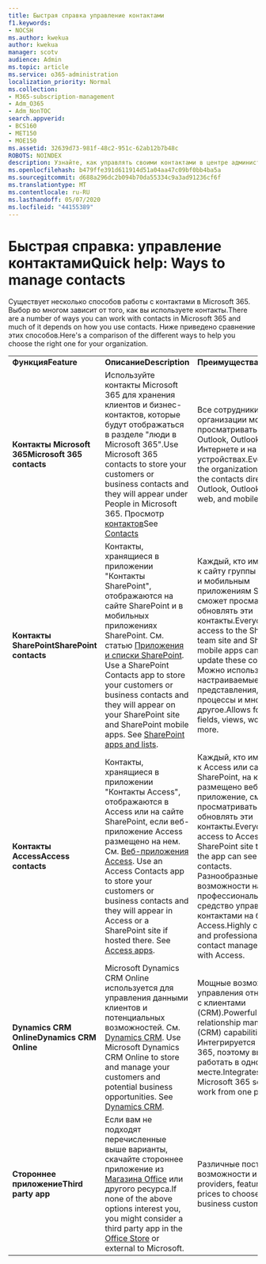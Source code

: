 ```yaml
---
title: Быстрая справка управление контактами
f1.keywords:
- NOCSH
ms.author: kwekua
author: kwekua
manager: scotv
audience: Admin
ms.topic: article
ms.service: o365-administration
localization_priority: Normal
ms.collection:
- M365-subscription-management
- Adm_O365
- Adm_NonTOC
search.appverid:
- BCS160
- MET150
- MOE150
ms.assetid: 32639d73-981f-48c2-951c-62ab12b7b48c
ROBOTS: NOINDEX
description: Узнайте, как управлять своими контактами в центре администрирования.
ms.openlocfilehash: b479ffe391d611914d51a04aa47c09bf0bb4ba5a
ms.sourcegitcommit: d688a296dc2b094b70da55334c9a3ad91236cf6f
ms.translationtype: MT
ms.contentlocale: ru-RU
ms.lasthandoff: 05/07/2020
ms.locfileid: "44155389"
---
```

# <a name="quick-help-ways-to-manage-contacts"></a><span data-ttu-id="c0177-103">Быстрая справка: управление контактами</span><span class="sxs-lookup"><span data-stu-id="c0177-103">Quick help: Ways to manage contacts</span></span>

<span data-ttu-id="c0177-104">Существует несколько способов работы с контактами в Microsoft 365. Выбор во многом зависит от того, как вы используете контакты.</span><span class="sxs-lookup"><span data-stu-id="c0177-104">There are a number of ways you can work with contacts in Microsoft 365 and much of it depends on how you use contacts.</span></span> <span data-ttu-id="c0177-105">Ниже приведено сравнение этих способов.</span><span class="sxs-lookup"><span data-stu-id="c0177-105">Here's a comparison of the different ways to help you choose the right one for your organization.</span></span>
  
|||||
|:-----|:-----|:-----|:-----|
|<span data-ttu-id="c0177-106">**Функция**</span><span class="sxs-lookup"><span data-stu-id="c0177-106">**Feature**</span></span> <br/> |<span data-ttu-id="c0177-107">**Описание**</span><span class="sxs-lookup"><span data-stu-id="c0177-107">**Description**</span></span> <br/> |<span data-ttu-id="c0177-108">**Преимущества**</span><span class="sxs-lookup"><span data-stu-id="c0177-108">**Advantages**</span></span> <br/> |<span data-ttu-id="c0177-109">**Недостатки**</span><span class="sxs-lookup"><span data-stu-id="c0177-109">**Disadvantages**</span></span> <br/> |
|<span data-ttu-id="c0177-110">**Контакты Microsoft 365**</span><span class="sxs-lookup"><span data-stu-id="c0177-110">**Microsoft 365 contacts**</span></span> <br/> |<span data-ttu-id="c0177-111">Используйте контакты Microsoft 365 для хранения клиентов и бизнес-контактов, которые будут отображаться в разделе "люди в Microsoft 365".</span><span class="sxs-lookup"><span data-stu-id="c0177-111">Use Microsoft 365 contacts to store your customers or business contacts and they will appear under People in Microsoft 365.</span></span> <span data-ttu-id="c0177-112">Просмотр [контактов](contacts.md)</span><span class="sxs-lookup"><span data-stu-id="c0177-112">See [Contacts](contacts.md)</span></span> <br/> |<span data-ttu-id="c0177-113">Все сотрудники организации могут просматривать контакты в Outlook, Outlook в Интернете и на мобильных устройствах.</span><span class="sxs-lookup"><span data-stu-id="c0177-113">Everyone in the organization can view the contacts directly from Outlook, Outlook on the web, and mobile devices.</span></span>  <br/> |<span data-ttu-id="c0177-114">Только администраторы могут создавать и обновлять их.</span><span class="sxs-lookup"><span data-stu-id="c0177-114">Only administrators can create and update the contacts.</span></span>  <br/> <span data-ttu-id="c0177-115">Настраиваемые поля (например, "Дата рождения, "ВУЗ" или "Рекомендатель") использовать нельзя.</span><span class="sxs-lookup"><span data-stu-id="c0177-115">No custom fields are allowed (example: birthdate, college, referral agent).</span></span>  <br/> |
|<span data-ttu-id="c0177-116">**Контакты SharePoint**</span><span class="sxs-lookup"><span data-stu-id="c0177-116">**SharePoint contacts**</span></span> <br/> |<span data-ttu-id="c0177-p103">Контакты, хранящиеся в приложении "Контакты SharePoint", отображаются на сайте SharePoint и в мобильных приложениях SharePoint. См. статью [Приложения и списки SharePoint](https://support.microsoft.com/en-us/office/introduction-to-lists-0a1c3ace-def0-44af-b225-cfa8d92c52d7).  </span><span class="sxs-lookup"><span data-stu-id="c0177-p103">Use a SharePoint Contacts app to store your customers or business contacts and they will appear on your SharePoint site and SharePoint mobile apps. See [SharePoint apps and lists](https://support.microsoft.com/en-us/office/introduction-to-lists-0a1c3ace-def0-44af-b225-cfa8d92c52d7).  </span></span><br/> |<span data-ttu-id="c0177-119">Каждый, кто имеет доступ к сайту группы SharePoint и мобильным приложениям SharePoint, сможет просматривать и обновлять эти контакты.</span><span class="sxs-lookup"><span data-stu-id="c0177-119">Everyone with access to the SharePoint team site and SharePoint mobile apps can see and update these contacts.</span></span>  <br/> <span data-ttu-id="c0177-120">Можно использовать настраиваемые поля, представления, рабочие процессы и многое другое.</span><span class="sxs-lookup"><span data-stu-id="c0177-120">Allows for custom fields, views, workflows and more.</span></span>  <br/> |<span data-ttu-id="c0177-121">Эти контакты не отображаются в Outlook или людях в Microsoft 365.</span><span class="sxs-lookup"><span data-stu-id="c0177-121">These contacts don't appear in Outlook or People in Microsoft 365.</span></span>  <br/> <span data-ttu-id="c0177-122">Требуется понимание основ инфраструктуры SharePoint.</span><span class="sxs-lookup"><span data-stu-id="c0177-122">Requires basic understanding of SharePoint infrastructure.</span></span>  <br/> |
|<span data-ttu-id="c0177-123">**Контакты Access**</span><span class="sxs-lookup"><span data-stu-id="c0177-123">**Access contacts**</span></span> <br/> |<span data-ttu-id="c0177-p104">Контакты, хранящиеся в приложении "Контакты Access", отображаются в Access или на сайте SharePoint, если веб-приложение Access размещено на нем. См. [Веб-приложения Access](https://support.microsoft.com/en-us/office/create-an-access-app-25f3ab3e-510d-44b0-accf-b976c0813e71).  </span><span class="sxs-lookup"><span data-stu-id="c0177-p104">Use an Access Contacts app to store your customers or business contacts and they will appear in Access or a SharePoint site if hosted there. See [Access apps](https://support.microsoft.com/en-us/office/create-an-access-app-25f3ab3e-510d-44b0-accf-b976c0813e71).  </span></span><br/> |<span data-ttu-id="c0177-126">Каждый, кто имеет доступ к Access или сайту SharePoint, на котором размещено веб-приложение, сможет просматривать и обновлять эти контакты.</span><span class="sxs-lookup"><span data-stu-id="c0177-126">Everyone with access to Access or the SharePoint site that hosts the app can see and update contacts.</span></span>  <br/> <span data-ttu-id="c0177-127">Разнообразные возможности настройки и профессиональное средство управления контактами на базе Access.</span><span class="sxs-lookup"><span data-stu-id="c0177-127">Highly customizable and professional looking contact management built with Access.</span></span>  <br/> |<span data-ttu-id="c0177-128">Необходимо приобрести Microsoft Access или перейти к плану Microsoft 365, включающему доступ.</span><span class="sxs-lookup"><span data-stu-id="c0177-128">You must purchase Microsoft Access or switch to a Microsoft 365 plan that includes Access.</span></span>  <br/> <span data-ttu-id="c0177-129">Требуется понимание основ Microsoft Access и умение создавать веб-приложения.</span><span class="sxs-lookup"><span data-stu-id="c0177-129">Requires basic understanding of Microsoft Access and how to create apps.</span></span>  <br/> |
|<span data-ttu-id="c0177-130">**Dynamics CRM Online**</span><span class="sxs-lookup"><span data-stu-id="c0177-130">**Dynamics CRM Online**</span></span> <br/> |<span data-ttu-id="c0177-p105">Microsoft Dynamics CRM Online используется для управления данными клиентов и потенциальных возможностей. См. [Dynamics CRM](https://dynamics.microsoft.com).  </span><span class="sxs-lookup"><span data-stu-id="c0177-p105">Use Microsoft Dynamics CRM Online to store and manage your customers and potential business opportunities. See [Dynamics CRM](https://dynamics.microsoft.com).  </span></span><br/> |<span data-ttu-id="c0177-133">Мощные возможности управления отношениями с клиентами (CRM).</span><span class="sxs-lookup"><span data-stu-id="c0177-133">Powerful customer relationship management (CRM) capabilities.</span></span>  <br/> <span data-ttu-id="c0177-134">Интегрируется с Microsoft 365, поэтому вы можете работать в одном месте.</span><span class="sxs-lookup"><span data-stu-id="c0177-134">Integrates with Microsoft 365 so you can work from one place.</span></span>  <br/> |<span data-ttu-id="c0177-135">Сложная адаптация и настройка.</span><span class="sxs-lookup"><span data-stu-id="c0177-135">Includes complexity with onboarding and customization to meet your needs.</span></span>  <br/> <span data-ttu-id="c0177-136">Значительно более дорогое решение, чем другие варианты.</span><span class="sxs-lookup"><span data-stu-id="c0177-136">Is significantly higher in cost than any of the other contact management options.</span></span>  <br/> |
|<span data-ttu-id="c0177-137">**Стороннее приложение**</span><span class="sxs-lookup"><span data-stu-id="c0177-137">**Third party app**</span></span> <br/> |<span data-ttu-id="c0177-138">Если вам не подходят перечисленные выше варианты, скачайте стороннее приложение из [Магазина Office](https://store.office.com) или другого ресурса.</span><span class="sxs-lookup"><span data-stu-id="c0177-138">If none of the above options interest you, you might consider a third party app in the [Office Store](https://store.office.com) or external to Microsoft.</span></span>  <br/> |<span data-ttu-id="c0177-139">Различные поставщики, возможности и цены.</span><span class="sxs-lookup"><span data-stu-id="c0177-139">Many providers, features, and prices to choose for your business customers.</span></span>  <br/> |<span data-ttu-id="c0177-140">Не гарантируется, что она интегрирована с Microsoft 365, и вам потребуется работать с двумя разными службами, именами входа и т. д.</span><span class="sxs-lookup"><span data-stu-id="c0177-140">No guarantee that it's integrated with Microsoft 365, requiring you to work with two different services, logins, etc.</span></span>  <br/> |
   

